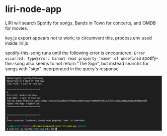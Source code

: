 # liri-node-app
LIRI will search Spotify for songs, Bands in Town for concerts, and OMDB for movies. 

key.js export appears not to work; to circumvent this, process.env used inside liri.js 

spotify-this-song runs until the following error is encountered: ```Error occurred: TypeError: Cannot read property 'name' of undefined```
spotify-this-song also seems to not return "The Sign", but instead searchs for songs with "sign" incorporated in the query's response

![](screen-to-gif.gif)
